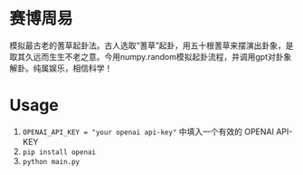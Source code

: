 # 赛博周易

模拟最古老的蓍草起卦法。古人选取“蓍草”起卦，用五十根蓍草来摆演出卦象，是取其久远而生生不老之意。今用numpy.random模拟起卦流程，并调用gpt对卦象解卦。纯属娱乐，相信科学！

# Usage
1. `OPENAI_API_KEY = "your openai api-key"` 中填入一个有效的 OPENAI API-KEY
2. `pip install openai`
3. `python main.py`